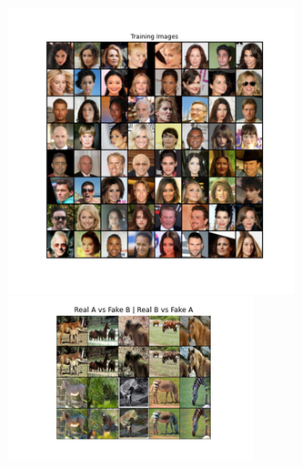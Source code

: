 ![Alt text](https://github.com/hanzi4389604/Data_aug_with_GAN/blob/master/Results/face_orig.png)
![Alt text](https://github.com/hanzi4389604/Data_aug_with_GAN/blob/master/Results/final_zebra_horse.png)
